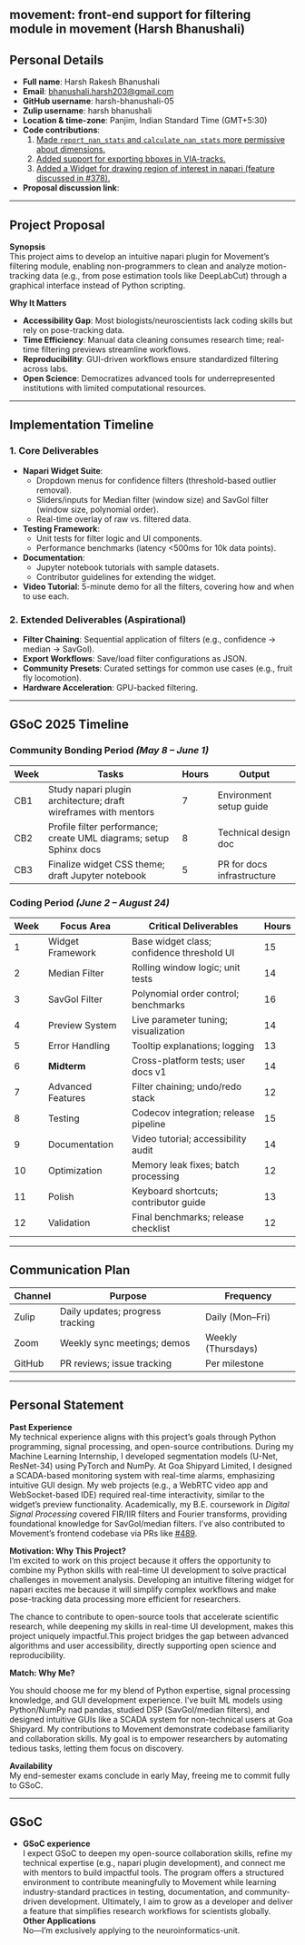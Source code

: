 ## movement: front-end support for filtering module in movement (Harsh Bhanushali)
## Personal Details  
- **Full name**: Harsh Rakesh Bhanushali  
- **Email**: bhanushali.harsh203@gmail.com  
- **GitHub username**: harsh-bhanushali-05  
- **Zulip username**: harsh bhanushali  
- **Location & time-zone**: Panjim, Indian Standard Time (GMT+5:30)  
- **Code contributions**:  
  1. [Made `report_nan_stats` and `calculate_nan_stats` more permissive about dimensions.](https://github.com/neuroinformatics-unit/movement/pull/481)  
  2. [Added support for exporting bboxes in VIA-tracks.](https://github.com/neuroinformatics-unit/movement/pull/497)  
  3. [Added a Widget for drawing region of interest in napari (feature discussed in #378).](https://github.com/neuroinformatics-unit/movement/pull/489)  
- **Proposal discussion link**:   

---

## Project Proposal  
**Synopsis**  
This project aims to develop an intuitive napari plugin for Movement’s filtering module, enabling non-programmers to clean and analyze motion-tracking data (e.g., from pose estimation tools like DeepLabCut) through a graphical interface instead of Python scripting.  

**Why It Matters**  
- **Accessibility Gap**: Most biologists/neuroscientists lack coding skills but rely on pose-tracking data.  
- **Time Efficiency**: Manual data cleaning consumes research time; real-time filtering previews streamline workflows.  
- **Reproducibility**: GUI-driven workflows ensure standardized filtering across labs.  
- **Open Science**: Democratizes advanced tools for underrepresented institutions with limited computational resources.  

---

## Implementation Timeline  
### 1. **Core Deliverables**  
- **Napari Widget Suite**:  
  - Dropdown menus for confidence filters (threshold-based outlier removal).  
  - Sliders/inputs for Median filter (window size) and SavGol filter (window size, polynomial order).  
  - Real-time overlay of raw vs. filtered data.  
- **Testing Framework**:  
  - Unit tests for filter logic and UI components.  
  - Performance benchmarks (latency <500ms for 10k data points).  
- **Documentation**:  
  - Jupyter notebook tutorials with sample datasets.  
  - Contributor guidelines for extending the widget.  
- **Video Tutorial**: 5-minute demo for all the filters, covering how and when to use each.  

### 2. **Extended Deliverables (Aspirational)**  
- **Filter Chaining**: Sequential application of filters (e.g., confidence → median → SavGol).  
- **Export Workflows**: Save/load filter configurations as JSON.  
- **Community Presets**: Curated settings for common use cases (e.g., fruit fly locomotion).  
- **Hardware Acceleration**: GPU-backed filtering.  

---

## GSoC 2025 Timeline  
### **Community Bonding Period** *(May 8 – June 1)*  
| Week | Tasks | Hours | Output |  
|------|-------|-------|--------|  
| CB1  | Study napari plugin architecture; draft wireframes with mentors | 7 | Environment setup guide |  
| CB2  | Profile filter performance; create UML diagrams; setup Sphinx docs | 8 | Technical design doc |  
| CB3  | Finalize widget CSS theme; draft Jupyter notebook | 5 | PR for docs infrastructure |  

### **Coding Period** *(June 2 – August 24)*  
| Week | Focus Area | Critical Deliverables | Hours |  
|------|------------|------------------------|-------|  
| 1    | Widget Framework | Base widget class; confidence threshold UI | 15 |  
| 2    | Median Filter | Rolling window logic; unit tests | 14 |  
| 3    | SavGol Filter | Polynomial order control; benchmarks | 16 |  
| 4    | Preview System | Live parameter tuning; visualization | 14 |  
| 5    | Error Handling | Tooltip explanations; logging | 13 |  
| 6    | **Midterm** | Cross-platform tests; user docs v1 | 14 |  
| 7    | Advanced Features | Filter chaining; undo/redo stack | 12 |  
| 8    | Testing | Codecov integration; release pipeline | 15 |  
| 9    | Documentation | Video tutorial; accessibility audit | 14 |  
| 10   | Optimization | Memory leak fixes; batch processing | 12 |  
| 11   | Polish | Keyboard shortcuts; contributor guide | 13 |  
| 12   | Validation | Final benchmarks; release checklist | 12 |  

---

## Communication Plan  
| Channel | Purpose | Frequency |  
|---------|---------|-----------|  
| Zulip   | Daily updates; progress tracking | Daily (Mon–Fri) |  
| Zoom    | Weekly sync meetings; demos | Weekly (Thursdays) |  
| GitHub  | PR reviews; issue tracking | Per milestone |  

---

## Personal Statement  
**Past Experience**  
My technical experience aligns with this project’s goals through Python programming, signal processing, and open-source contributions. During my Machine Learning Internship, I developed segmentation models (U-Net, ResNet-34) using PyTorch and NumPy. At Goa Shipyard Limited, I designed a SCADA-based monitoring system with real-time alarms, emphasizing intuitive GUI design. My web projects (e.g., a WebRTC video app and WebSocket-based IDE) required real-time interactivity, similar to the widget’s preview functionality. Academically, my B.E. coursework in *Digital Signal Processing* covered FIR/IIR filters and Fourier transforms, providing foundational knowledge for SavGol/median filters. I’ve also contributed to Movement’s frontend codebase via PRs like [#489](https://github.com/neuroinformatics-unit/movement/pull/489).  

**Motivation: Why This Project?**  
I’m excited to work on this project because it offers the opportunity to combine my Python skills with real-time UI development to solve practical challenges in movement analysis. Developing an intuitive filtering widget for napari excites me because it will simplify complex workflows and make pose-tracking data processing more efficient for researchers.

The chance to contribute to open-source tools that accelerate scientific research, while deepening my skills in real-time UI development, makes this project uniquely impactful.This project bridges the gap between advanced algorithms and user accessibility, directly supporting open science and reproducibility. 

**Match: Why Me?**  

You should choose me for my blend of Python expertise, signal processing knowledge, and GUI development experience. I’ve built ML models using Python/NumPy nad pandas, studied DSP (SavGol/median filters), and designed intuitive GUIs like a SCADA system for non-technical users at Goa Shipyard. My contributions to Movement demonstrate codebase familiarity and collaboration skills. My goal is to empower researchers by automating tedious tasks, letting them focus on discovery. 

**Availability**  
My end-semester exams conclude in early May, freeing me to commit fully to GSoC.  

---

## GSoC   

- **GSoC experience** <br>
I expect GSoC to deepen my open-source collaboration skills, refine my technical expertise (e.g., napari plugin development), and connect me with mentors to build impactful tools. The program offers a structured environment to contribute meaningfully to Movement while learning industry-standard practices in testing, documentation, and community-driven development. Ultimately, I aim to grow as a developer and deliver a feature that simplifies research workflows for scientists globally. <br> 
**Other Applications**  
No—I’m exclusively applying to the neuroinformatics-unit.  

